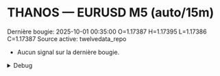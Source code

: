 # THANOS — EURUSD M5 (auto/15m)
Dernière bougie: 2025-10-01 00:35:00  O=1.17387  H=1.17395  L=1.17386  C=1.17387
Source active: twelvedata_repo

- Aucun signal sur la dernière bougie.

<details><summary>Debug</summary>

- TD_API_KEY manquant.

</details>